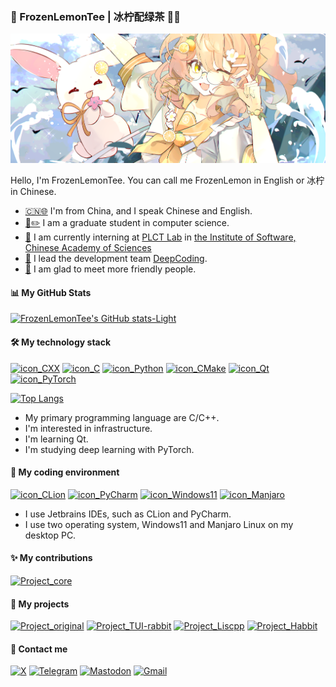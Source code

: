 ### 🧊 FrozenLemonTee | 冰柠配绿茶 🍋🌿

[![banner](assets/banner.png)](https://teyan.xyz/4129691)

Hello, I'm FrozenLemonTee. You can call me FrozenLemon in English or 冰柠 in Chinese.

* [🇨🇳](https://www.gov.cn/)[🌐](https://www.un.org/en/) I'm from China, and I speak Chinese and English.
* [📖](https://en.wikipedia.org/wiki/Computer_science)[✏️](https://en.wikipedia.org/wiki/Computer_science) I am a graduate student in computer science.
* [💼](https://plctlab.org/zh/) I am currently interning at [PLCT Lab](https://github.com/plctlab) in [the Institute of Software, Chinese Academy of Sciences](http://www.iscas.ac.cn/)
* [👔](https://github.com/DeepCodingInTuringAcademy) I lead the development team [DeepCoding](https://github.com/DeepCodingInTuringAcademy).
* [👋](https://x.com/FrozenlemonTee) I am glad to meet more friendly people.

#### 📊 My GitHub Stats
[![FrozenLemonTee's GitHub stats-Light](https://github-readme-stats.vercel.app/api?username=FrozenLemonTee&show_icons=true&theme=default&custom_title=FrozenLemonTee's%20GitHub%20Stats#gh-light-mode-only)](https://github.com/FrozenLemonTee)


#### 🛠️ My technology stack
[![icon_CXX](https://img.shields.io/badge/C%2B%2B-00599C?style=for-the-badge&logo=c%2B%2B&logoColor=white)](https://en.cppreference.com/w/cpp)
[![icon_C](https://img.shields.io/badge/C-00599C?style=for-the-badge&logo=c&logoColor=white)](https://en.cppreference.com/w/c)
[![icon_Python](https://img.shields.io/badge/Python-FFD43B?style=for-the-badge&logo=python&logoColor=blue)](https://www.python.org/)
[![icon_CMake](https://img.shields.io/badge/CMake-064F8C?style=for-the-badge&logo=cmake&logoColor=white)](https://cmake.org/)
[![icon_Qt](https://img.shields.io/badge/Qt-41CD52?style=for-the-badge&logo=qt&logoColor=white)](https://www.qt.io/)
[![icon_PyTorch](https://img.shields.io/badge/PyTorch-EE4C2C?style=for-the-badge&logo=pytorch&logoColor=white)](https://pytorch.org/)

[![Top Langs](https://my-github-readme-stats-git-main-frozenlemontees-projects.vercel.app/api/top-langs/?username=FrozenLemonTee&layout=compact&card_width=450&langs_count=6&exclude_repo=waline,blogSrc,ciyana-button,original_docs,my-github-readme-stats)](https://github.com/FrozenLemonTee)

* My primary programming language are C/C++.
* I'm interested in infrastructure.
* I'm learning Qt.
* I'm studying deep learning with PyTorch.

#### 🐧 My coding environment
[![icon_CLion](https://img.shields.io/badge/CLion-000000?style=for-the-badge&logo=clion&logoColor=white)](https://www.jetbrains.com/clion/)
[![icon_PyCharm](https://img.shields.io/badge/PyCharm-000000.svg?&style=for-the-badge&logo=PyCharm&logoColor=white)](https://www.jetbrains.com/pycharm/)
[![icon_Windows11](https://img.shields.io/badge/Windows_11-0078d4?style=for-the-badge&logo=windows-11&logoColor=white)](https://www.microsoft.com/en-us/software-download/windows11)
[![icon_Manjaro](https://img.shields.io/badge/manjaro-35BF5C?style=for-the-badge&logo=manjaro&logoColor=white)](https://manjaro.org/)

* I use Jetbrains IDEs, such as CLion and PyCharm.
* I use two operating system, Windows11 and Manjaro Linux on my desktop PC.

#### ✨ My contributions
[![Project_core](https://my-github-readme-stats-git-main-frozenlemontees-projects.vercel.app/api/pin/?username=moonbitlang&repo=core&cache_seconds=10&show_owner=true)](https://github.com/moonbitlang/core)

#### 📌 My projects
[![Project_original](https://my-github-readme-stats-git-main-frozenlemontees-projects.vercel.app/api/pin/?username=FrozenLemonTee&repo=original&cache_seconds=10)](https://github.com/FrozenLemonTee/original)
[![Project_TUI-rabbit](https://my-github-readme-stats-git-main-frozenlemontees-projects.vercel.app/api/pin/?username=FrozenLemonTee&repo=tui-rabbit&description_lines_count=1&cache_seconds=10)](https://github.com/FrozenLemonTee/tui-rabbit)
[![Project_Liscpp](https://my-github-readme-stats-git-main-frozenlemontees-projects.vercel.app/api/pin/?username=FrozenLemonTee&repo=Liscpp&cache_seconds=10)](https://github.com/FrozenLemonTee/liscpp)
[![Project_Habbit](https://my-github-readme-stats-git-main-frozenlemontees-projects.vercel.app/api/pin/?username=DeepCodingInTuringAcademy&repo=Habbit&show_owner=true&cache_seconds=10)](https://github.com/DeepCodingInTuringAcademy/Habbit)

#### 💬 Contact me
[![X](https://img.shields.io/badge/X-000000?style=for-the-badge&logo=x&logoColor=white)](https://x.com/FrozenlemonTee)
[![Telegram](https://img.shields.io/badge/Telegram-2CA5E0?style=for-the-badge&logo=telegram&logoColor=white)](https://t.me/frozenlemontee)
[![Mastodon](https://img.shields.io/badge/Mastodon-6364FF?style=for-the-badge&logo=Mastodon&logoColor=white)](https://mastodon.social/@frozenlemontee)
[![Gmail](https://img.shields.io/badge/Gmail-D14836?style=for-the-badge&logo=gmail&logoColor=white)](mailto:frozenlemontee@gmail.com)
